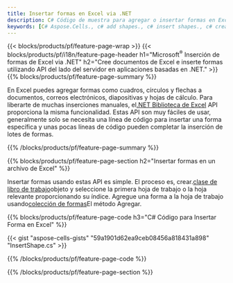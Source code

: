 ```yaml
---
title: Insertar formas en Excel via .NET
description: C# Código de muestra para agregar o insertar formas en Excel usando la biblioteca .NET. Utilice este código para crear formas en MS Excel dentro de VB.NET, Asp.NET o cualquier aplicación basada en .NET.
keywords: [C# Aspose.Cells., c# add shapes., c# insert shapes., c# create shapes]
---
```

{{< blocks/products/pf/feature-page-wrap >}}
{{< blocks/products/pf/i18n/feature-page-header h1="Microsoft<sup>&reg;</sup> Inserción de formas de Excel via .NET" h2="Cree documentos de Excel e inserte formas utilizando API del lado del servidor en aplicaciones basadas en .NET." >}}
{{% blocks/products/pf/feature-page-summary %}}

 En Excel puedes agregar formas como cuadros, círculos y flechas a documentos, correos electrónicos, diapositivas y hojas de cálculo. Para liberarte de muchas inserciones manuales, el[.NET Biblioteca de Excel](https://releases.aspose.com/cells/net/) API proporciona la misma funcionalidad. Estas API son muy fáciles de usar, generalmente solo se necesita una línea de código para insertar una forma específica y unas pocas líneas de código pueden completar la inserción de lotes de formas.

{{% /blocks/products/pf/feature-page-summary %}}

{{% blocks/products/pf/feature-page-section h2="Insertar formas en un archivo de Excel" %}}

 Insertar formas usando estas API es simple. El proceso es, crear.[clase de libro de trabajo](https://reference.aspose.com/cells/net/aspose.cells/workbook)objeto y seleccione la primera hoja de trabajo o la hoja relevante proporcionando su índice. Agregue una forma a la hoja de trabajo usando[colección de formas](https://reference.aspose.com/cells/net/aspose.cells.drawing/shapecollection)El método Agregar.

{{% blocks/products/pf/feature-page-code h3="C# Código para Insertar Forma en Excel" %}}

{{< gist "aspose-cells-gists" "59a1901d62ea9ceb08456a818431a898" "InsertShape.cs" >}}

{{% /blocks/products/pf/feature-page-code %}}

{{% /blocks/products/pf/feature-page-section %}}
